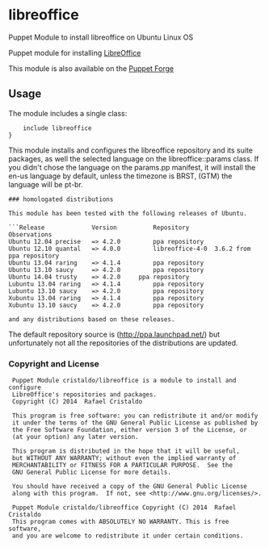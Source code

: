 libreoffice
===========

Puppet Module to install libreoffice on Ubuntu Linux OS

Puppet module for installing
[LibreOffice](https://github.com/cristaldo/libreoffice) 

This module is also available on the [Puppet
Forge](https://forge.puppetlabs.com/cristaldo/libreoffice)

## Usage

The module includes a single class:

```node agent.puppet {
	include libreoffice
}
```
This module installs and configures the libreoffice repository and its suite packages,
as well the selected language on the libreoffice::params class.
If you didn't chose the language on the params.pp manifest, it will install the en-us
language by default, unless the timezone is BRST, (GTM) the language will be pt-br.
```
### homologated distributions

This module has been tested with the following releases of Ubuntu.

```Release             Version          Repository         Observations
Ubuntu 12.04 precise   => 4.2.0         ppa repository
Ubuntu 12.10 quantal   => 4.0.0         libreoffice-4-0  3.6.2 from ppa repository
Ubuntu 13.04 raring    => 4.1.4         ppa repository 
Ubuntu 13.10 saucy     => 4.2.0         ppa repository
Ubuntu 14.04 trusty    => 4.2.0		ppa repository
Lubuntu 13.04 raring   => 4.1.4         ppa repository
Lubuntu 13.10 saucy    => 4.2.0         ppa repository
Xubuntu 13.04 raring   => 4.1.4         ppa repository
Xubuntu 13.10 saucy    => 4.2.0         ppa repository

and any distributions based on these releases.
```
The default repository source is (http://ppa.launchpad.net/) but unfortunately not all the repositories of the distributions are updated.

### Copyright and License 

```
 Puppet Module cristaldo/libreoffice is a module to install and configure 
 LibreOffice's repositories and packages.
 Copyright (C) 2014  Rafael Cristaldo

 This program is free software: you can redistribute it and/or modify
 it under the terms of the GNU General Public License as published by
 the Free Software Foundation, either version 3 of the License, or
 (at your option) any later version.

 This program is distributed in the hope that it will be useful,
 but WITHOUT ANY WARRANTY; without even the implied warranty of
 MERCHANTABILITY or FITNESS FOR A PARTICULAR PURPOSE.  See the
 GNU General Public License for more details.

 You should have received a copy of the GNU General Public License
 along with this program.  If not, see <http://www.gnu.org/licenses/>.

 Puppet Module cristaldo/libreoffice Copyright (C) 2014  Rafael Cristaldo
 This program comes with ABSOLUTELY NO WARRANTY. This is free software, 
 and you are welcome to redistribute it under certain conditions.
```
